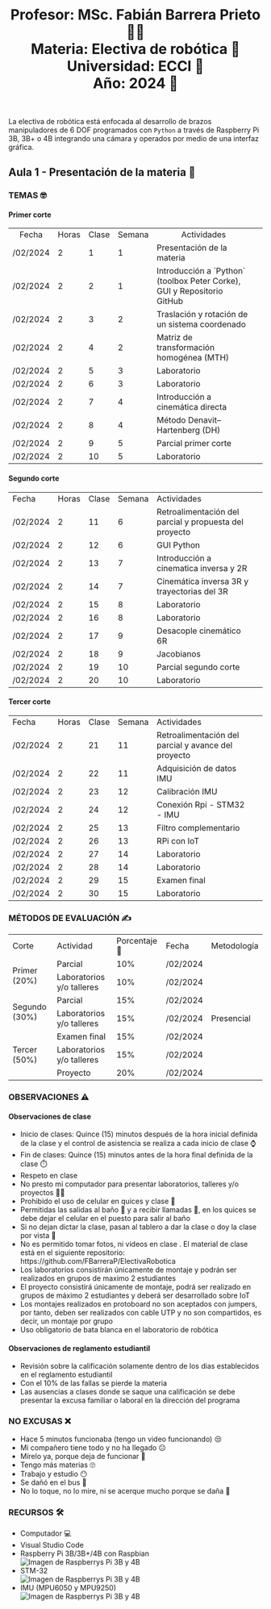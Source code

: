 <h1 align="center">Profesor: MSc. Fabián Barrera Prieto 👨‍🏫<br>
Materia: Electiva de robótica 🦾<br>
Universidad: ECCI 🏫<br>
Año: 2024 📅</h1><br>

La electiva de robótica está enfocada al desarrollo de brazos manipuladores de 6 DOF programados con `Python` a través de Raspberry Pi 3B, 3B+ o 4B integrando una cámara y operados por medio de una interfaz gráfica.

<h2>Aula 1 - Presentación de la materia 🚀</h2>

<h3>TEMAS 🤓</h3>

<h4>Primer corte</h4>

<table>
	<tr>
		<td style="text-align:center">Fecha</td>
		<td style="text-align:center">Horas</td>
		<td style="text-align:center">Clase</td>
		<td style="text-align:center">Semana</td>
		<td style="text-align:center">Actividades</td>
	</tr>
	<tr>
		<td>/02/2024</td>
		<td>2</td>
		<td>1</td>
		<td>1</td>
		<td>Presentación de la materia</td>
	</tr>
	<tr>
		<td>/02/2024</td>
		<td>2</td>
		<td>2</td>
		<td>1</td>
		<td>Introducción a `Python` (toolbox Peter Corke), GUI y Repositorio GitHub</td>
	</tr>
	<tr>
		<td>/02/2024</td>
		<td>2</td>
		<td>3</td>
		<td>2</td>
		<td>Traslación y rotación de un sistema coordenado</td>
	</tr>
	<tr>
		<td>/02/2024</td>
		<td>2</td>
		<td>4</td>
		<td>2</td>
		<td>Matriz de transformación homogénea (MTH)</td>
	</tr>
	<tr>
		<td>/02/2024</td>
		<td>2</td>
		<td>5</td>
		<td>3</td>
		<td>Laboratorio</td>
	</tr>
	<tr>
		<td>/02/2024</td>
		<td>2</td>
		<td>6</td>
		<td>3</td>
		<td>Laboratorio</td>
	</tr>
	<tr>
		<td>/02/2024</td>
		<td>2</td>
		<td>7</td>
		<td>4</td>
		<td>Introducción a cinemática directa</td>
	</tr>
	<tr>
		<td>/02/2024</td>
		<td>2</td>
		<td>8</td>
		<td>4</td>
		<td>Método Denavit–Hartenberg (DH)</td>
	</tr>
	<tr>
		<td>/02/2024</td>
		<td>2</td>
		<td>9</td>
		<td>5</td>
		<td>Parcial primer corte<td>
	</tr>
	<tr>
		<td>/02/2024</td>
		<td>2</td>
		<td>10</td>
		<td>5</td>
		<td>Laboratorio<td>
	</tr>

</table>

<h4>Segundo corte</h4>

<table>
	<tr>
		<td>Fecha</td>
		<td>Horas</td>
		<td>Clase</td>
		<td>Semana</td>
		<td>Actividades</td>
	</tr>
	<tr>
		<td>/02/2024</td>
		<td>2</td>
		<td>11</td>
		<td>6</td>
		<td>Retroalimentación del parcial y propuesta del proyecto</td>
	</tr>
	<tr>
		<td>/02/2024</td>
		<td>2</td>
		<td>12</td>
		<td>6</td>
		<td>GUI Python</td>
	</tr>
	<tr>
		<td>/02/2024</td>
		<td>2</td>
		<td>13</td>
		<td>7</td>
		<td>Introducción a cinematica inversa y 2R</td>
	</tr>
	<tr>
		<td>/02/2024</td>
		<td>2</td>
		<td>14</td>
		<td>7</td>
		<td>Cinemática inversa 3R y trayectorias del 3R</td>
	</tr>
	<tr>
		<td>/02/2024</td>
		<td>2</td>
		<td>15</td>
		<td>8</td>
		<td>Laboratorio</td>
	</tr>
	<tr>
		<td>/02/2024</td>
		<td>2</td>
		<td>16</td>
		<td>8</td>
		<td>Laboratorio</td>
	</tr>
	<tr>
		<td>/02/2024</td>
		<td>2</td>
		<td>17</td>
		<td>9</td>
		<td>Desacople cinemático 6R</td>
	</tr>
	<tr>
		<td>/02/2024</td>
		<td>2</td>
		<td>18</td>
		<td>9</td>
		<td>Jacobianos</td>
	</tr>
	<tr>
		<td>/02/2024</td>
		<td>2</td>
		<td>19</td>
		<td>10</td>
		<td>Parcial segundo corte<td>
	</tr>
	<tr>
		<td>/02/2024</td>
		<td>2</td>
		<td>20</td>
		<td>10</td>
		<td>Laboratorio<td>
	</tr>

</table>

<h4>Tercer corte</h4>

<table>
	<tr>
		<td>Fecha</td>
		<td>Horas</td>
		<td>Clase</td>
		<td>Semana</td>
		<td>Actividades</td>
	</tr>
	<tr>
		<td>/02/2024</td>
		<td>2</td>
		<td>21</td>
		<td>11</td>
		<td>Retroalimentación del parcial y avance del proyecto</td>
	</tr>
	<tr>
		<td>/02/2024</td>
		<td>2</td>
		<td>22</td>
		<td>11</td>
		<td>Adquisición de datos IMU</td>
	</tr>
	<tr>
		<td>/02/2024</td>
		<td>2</td>
		<td>23</td>
		<td>12</td>
		<td>Calibración IMU</td>
	</tr>
	<tr>
		<td>/02/2024</td>
		<td>2</td>
		<td>24</td>
		<td>12</td>
		<td>Conexión Rpi - STM32 - IMU</td>
	</tr>
	<tr>
		<td>/02/2024</td>
		<td>2</td>
		<td>25</td>
		<td>13</td>
		<td>Filtro complementario</td>
	</tr>
	<tr>
		<td>/02/2024</td>
		<td>2</td>
		<td>26</td>
		<td>13</td>
		<td>RPi con IoT</td>
	</tr>
	<tr>
		<td>/02/2024</td>
		<td>2</td>
		<td>27</td>
		<td>14</td>
		<td>Laboratorio</td>
	</tr>
	<tr>
		<td>/02/2024</td>
		<td>2</td>
		<td>28</td>
		<td>14</td>
		<td>Laboratorio</td>
	</tr>
	<tr>
		<td>/02/2024</td>
		<td>2</td>
		<td>29</td>
		<td>15</td>
		<td>Examen final<td>
	</tr>
	<tr>
		<td>/02/2024</td>
		<td>2</td>
		<td>30</td>
		<td>15</td>
		<td>Laboratorio<td>
	</tr>

</table>


<h3>MÉTODOS DE EVALUACIÓN ✍️</h3>

<table>
	<tr>
		<td>Corte</td>
		<td>Actividad</td>
		<td>Porcentaje 💯</td>
		<td>Fecha</td>
		<td>Metodología</td>
	</tr>
	<tr>
		<td rowspan="2">Primer (20%)</td>
		<td>Parcial</td>
		<td>10%</td>
		<td>/02/2024</td>
		<td rowspan="7">Presencial</td>
	</tr>
	<tr>
		<td>Laboratorios y/o talleres</td>
		<td>10%</td>
		<td>/02/2024</td>
	</tr>
	<tr>
		<td rowspan="2">Segundo (30%)</td>
		<td>Parcial</td>
		<td>15%</td>
		<td>/02/2024</td>
	</tr>
	<tr>
		<td>Laboratorios y/o talleres</td>
		<td>15%</td>
		<td>/02/2024</td>
	</tr>
	<tr>
		<td rowspan="3">Tercer (50%)</td>
		<td>Examen final</td>
		<td>15%</td>
		<td>/02/2024</td>
	</tr>
	<tr>
		<td>Laboratorios y/o talleres</td>
		<td>15%</td>
		<td>/02/2024</td>
	</tr>
	<tr>
		<td>Proyecto</td>
		<td>20%</td>
		<td>/02/2024</td>
	</tr>
</table>

<h3>OBSERVACIONES ⚠️</h3>

<h4>Observaciones de clase</h4>
	<ul>
		<li> Inicio de clases: Quince (15) minutos después de la hora inicial definida de la clase y el control de asistencia se realiza a cada inicio de clase ⌚</li>
		<li> Fin de clases: Quince (15) minutos antes de la hora final definida de la clase ⏱️</li>
		<li> Respeto en clase</li>
		<li> No presto mi computador para presentar laboratorios, talleres y/o proyectos 🤦‍♂️</li>
		<li> Prohibido el uso de celular en quices y clase 📵</li>
		<li> Permitidas las salidas al baño 🚻 y a recibir llamadas 📲, en los quices se debe dejar el celular en el puesto para salir al baño</li>
		<li> Si no dejan dictar la clase, pasan al tablero a dar la clase o doy la clase por vista 😤</li>
		<li> No es permitido tomar fotos, ni videos en clase . El material de clase está en el siguiente repositorio: https://github.com/FBarreraP/ElectivaRobotica </li>
		<li> Los laboratorios consistirán únicamente de montaje y podrán ser realizados en grupos de maximo 2 estudiantes</li>
		<li> El proyecto consistirá únicamente de montaje, podrá ser realizado en grupos de máximo 2 estudiantes y deberá ser desarrollado sobre IoT</li> 
		<li> Los montajes realizados en protoboard no son aceptados con jumpers, por tanto, deben ser realizados con cable UTP y no son compartidos, es decir, un montaje por grupo</li>
		<li> Uso obligatorio de bata blanca en el laboratorio de robótica</li>
	</ul>

<h4>Observaciones de reglamento estudiantil</h4>
<ul>
	<li> Revisión sobre la calificación solamente dentro de los dias establecidos en el reglamento estudiantil </li>
	<li> Con el 10% de las fallas se pierde la materia</li>
	<li> Las ausencias a clases donde se saque una calificación se debe presentar la excusa familiar o laboral en la dirección del programa</li>
</ul>

<h3>NO EXCUSAS ❌</h3>

<ul>
	<li> Hace 5 minutos funcionaba (tengo un video funcionando) 😒</li>
	<li> Mi compañero tiene todo y no ha llegado 😐</li>
	<li> Mírelo ya, porque deja de funcionar 🤨</li>
	<li> Tengo más materias 🙄</li>
	<li> Trabajo y estudio 😶</li>
	<li> Se dañó en el bus 🤔</li>
	<li> No lo toque, no lo mire, ni se acerque mucho porque se daña 🤨</li>
</ul>


<h3>RECURSOS 🛠️</h3>

<ul>
	<li> Computador 💻</li>
	<li> Visual Studio Code</li>
	<li> Raspberry Pi 3B/3B+/4B con Raspbian</li>
	<img src="https://www.cnx-software.com/wp-content/uploads/2019/06/Raspberry-Pi-4-vs-Pi-3-Large.jpg" alt="Imagen de Raspberrys Pi 3B y 4B" caption="RPi 3B vs RPi 4B tomado de: https://60a99bedadae98078522-a9b6cded92292ef3bace063619038eb1.ssl.cf2.rackcdn.com/10777Image1.jpg"/>
	<li> STM-32</li>
	<img src="https://www.codeinsideout.com/blog/stm32/stm32-nucleo-boards.png" alt="Imagen de Raspberrys Pi 3B y 4B" caption="Hola"/>
	<li> IMU (MPU6050 y MPU9250)</li>
	<img src="https://memo.soarcloud.com/wp-content/uploads/2020/07/mpu6050-mpu9250.jpg" alt="Imagen de Raspberrys Pi 3B y 4B" caption="Hola"/>
</ul>